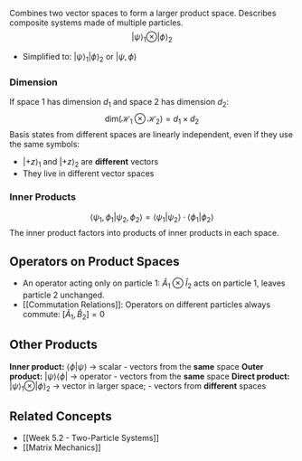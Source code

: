 Combines two vector spaces to form a larger product space. Describes composite systems made of multiple particles.
$$|\psi\rangle_1 \otimes |\phi\rangle_2$$
- Simplified to: $|\psi\rangle_1|\phi\rangle_2$ or $|\psi, \phi\rangle$
### Dimension
If space 1 has dimension $d_1$ and space 2 has dimension $d_2$: $$\text{dim}(\mathcal{H}_1 \otimes \mathcal{H}_2) = d_1 \times d_2$$
Basis states from different spaces are linearly independent, even if they use the same symbols:
- $|+z\rangle_1$ and $|+z\rangle_2$ are **different** vectors
- They live in different vector spaces
### Inner Products

$$\langle \psi_1, \phi_1 | \psi_2, \phi_2 \rangle = \langle \psi_1 | \psi_2 \rangle \cdot \langle \phi_1 | \phi_2 \rangle$$
The inner product factors into products of inner products in each space.
## Operators on Product Spaces
- An operator acting only on particle 1: $\hat{A}_1 \otimes \hat{I}_2$ acts on particle 1, leaves particle 2 unchanged.
- [[Commutation Relations]]: Operators on different particles always commute: $[\hat{A}_1, \hat{B}_2] = 0$
## Other Products
**Inner product:** $\langle \phi | \psi \rangle$ → scalar - vectors from the **same** space
**Outer product:** $|\psi\rangle\langle\phi|$ → operator - vectors from the **same** space
**Direct product:** $|\psi\rangle_1 \otimes |\phi\rangle_2$ → vector in larger space; - vectors from **different** spaces
## Related Concepts
- [[Week 5.2 - Two-Particle Systems]]
- [[Matrix Mechanics]]